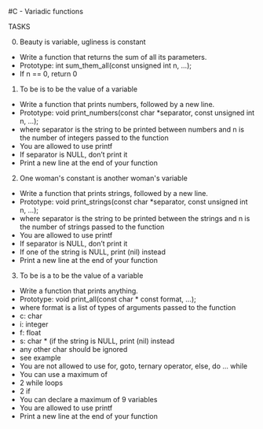 #C - Variadic functions

TASKS 

0. Beauty is variable, ugliness is constant
*	Write a function that returns the sum of all its parameters.
*	Prototype: int sum_them_all(const unsigned int n, ...);
*	If n == 0, return 0

1. To be is to be the value of a variable
*	Write a function that prints numbers, followed by a new line.
*	Prototype: void print_numbers(const char *separator, const unsigned int n, ...);
*	where separator is the string to be printed between numbers and n is the number of integers passed to the function
*	You are allowed to use printf
*	If separator is NULL, don’t print it
*	Print a new line at the end of your function

2. One woman's constant is another woman's variable
*	Write a function that prints strings, followed by a new line.
*	Prototype: void print_strings(const char *separator, const unsigned int n, ...);
*	where separator is the string to be printed between the strings and n is the number of strings passed to the function
*	You are allowed to use printf
*	If separator is NULL, don’t print it
*	If one of the string is NULL, print (nil) instead
*	Print a new line at the end of your function

3. To be is a to be the value of a variable
*	Write a function that prints anything.
*	Prototype: void print_all(const char * const format, ...);
*	where format is a list of types of arguments passed to the function
*	c: char
*	i: integer
*	f: float
*	s: char * (if the string is NULL, print (nil) instead
*	any other char should be ignored
*	see example
*	You are not allowed to use for, goto, ternary operator, else, do ... while
*	You can use a maximum of
*	2 while loops
*	2 if
*	You can declare a maximum of 9 variables
*	You are allowed to use printf
*	Print a new line at the end of your function

